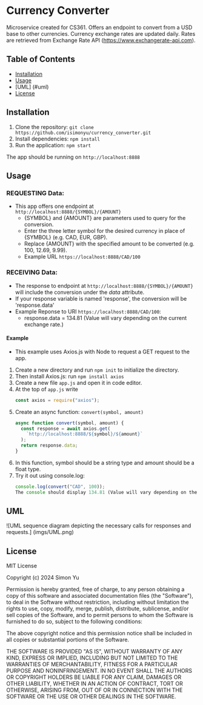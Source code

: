 # Currency Converter

Microservice created for CS361.
Offers an endpoint to convert from a USD base to other currencies.
Currency exchange rates are updated daily.
Rates are retrieved from Exchange Rate API (https://www.exchangerate-api.com).

## Table of Contents

- [Installation](#installation)
- [Usage](#usage)
- [UML] (#uml)
- [License](#license)

## Installation

1. Clone the repository: `git clone https://github.com/isimonyu/currency_converter.git`
2. Install dependencies: `npm install`
3. Run the application: `npm start`

The app should be running on `http://localhost:8888`

## Usage

### REQUESTING Data:

- This app offers one endpoint at `http://localhost:8888/{SYMBOL}/{AMOUNT}`
  - {SYMBOL} and {AMOUNT} are parameters used to query for the conversion.
  - Enter the three letter symbol for the desired currency in place of {SYMBOL} (e.g. CAD, EUR, GBP).
  - Replace {AMOUNT} with the specified amount to be converted (e.g. 100, 12.69, 9.99).
  - Example URL `https://localhost:8888/CAD/100`

### RECEIVING Data:

- The response to endpoint at `http://localhost:8888/{SYMBOL}/{AMOUNT}` will include the conversion under the _data_ attribute.
- If your response variable is named 'response', the conversion will be 'response.data'
- Example Reponse to URl `https://localhost:8888/CAD/100`:
  - response.data = 134.81 (Value will vary depending on the current exchange rate.)

#### Example

- This example uses Axios.js with Node to request a GET request to the app.

1. Create a new directory and run `npm init` to initialize the directory.
2. Then install Axios.js: run `npm install axios`
3. Create a new file `app.js` and open it in code editor.
4. At the top of `app.js` write
   ```javascript
   const axios = require("axios");
   ```
5. Create an async function: `convert(symbol, amount)`
   ```javascript
   async function convert(symbol, amount) {
     const response = await axios.get(
       `http://localhost:8888/${symbol}/${amount}`
     );
     return response.data;
   }
   ```
6. In this function, symbol should be a string type and amount should be a float type.
7. Try it out using console.log:
   ```javascript
   console.log(convert("CAD", 100));
   The console should display 134.81 (Value will vary depending on the current exchange rate.)
   ```

## UML

![UML sequence diagram depicting the necessary calls for responses and requests.] (imgs/UML.png)

## License

MIT License

Copyright (c) 2024 Simon Yu

Permission is hereby granted, free of charge, to any person obtaining a copy
of this software and associated documentation files (the "Software"), to deal
in the Software without restriction, including without limitation the rights
to use, copy, modify, merge, publish, distribute, sublicense, and/or sell
copies of the Software, and to permit persons to whom the Software is
furnished to do so, subject to the following conditions:

The above copyright notice and this permission notice shall be included in all
copies or substantial portions of the Software.

THE SOFTWARE IS PROVIDED "AS IS", WITHOUT WARRANTY OF ANY KIND, EXPRESS OR
IMPLIED, INCLUDING BUT NOT LIMITED TO THE WARRANTIES OF MERCHANTABILITY,
FITNESS FOR A PARTICULAR PURPOSE AND NONINFRINGEMENT. IN NO EVENT SHALL THE
AUTHORS OR COPYRIGHT HOLDERS BE LIABLE FOR ANY CLAIM, DAMAGES OR OTHER
LIABILITY, WHETHER IN AN ACTION OF CONTRACT, TORT OR OTHERWISE, ARISING FROM,
OUT OF OR IN CONNECTION WITH THE SOFTWARE OR THE USE OR OTHER DEALINGS IN THE
SOFTWARE.
